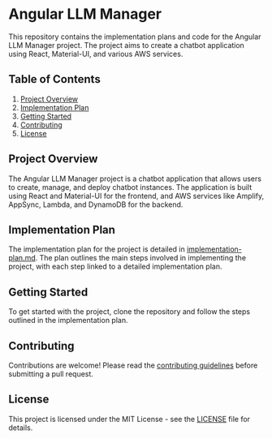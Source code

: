 
# Angular LLM Manager

This repository contains the implementation plans and code for the Angular LLM Manager project. The project aims to create a chatbot application using React, Material-UI, and various AWS services.

## Table of Contents

1. [Project Overview](#project-overview)
2. [Implementation Plan](#implementation-plan)
3. [Getting Started](#getting-started)
4. [Contributing](#contributing)
5. [License](#license)

## Project Overview

The Angular LLM Manager project is a chatbot application that allows users to create, manage, and deploy chatbot instances. The application is built using React and Material-UI for the frontend, and AWS services like Amplify, AppSync, Lambda, and DynamoDB for the backend.

## Implementation Plan

The implementation plan for the project is detailed in [implementation-plan.md](https://github.com/ChatGPT-Project/Implementation-Plans/blob/main/implementation-plan.md). The plan outlines the main steps involved in implementing the project, with each step linked to a detailed implementation plan.

## Getting Started

To get started with the project, clone the repository and follow the steps outlined in the implementation plan.

## Contributing

Contributions are welcome! Please read the [contributing guidelines](CONTRIBUTING.md) before submitting a pull request.

## License

This project is licensed under the MIT License - see the [LICENSE](LICENSE) file for details.
